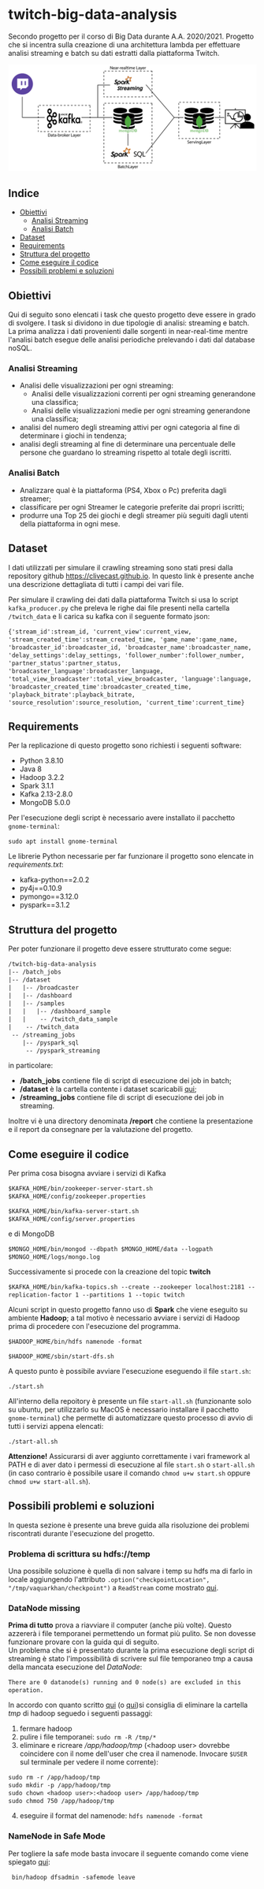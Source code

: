 # twitch-big-data-analysis
Secondo progetto per il corso di Big Data durante A.A. 2020/2021. Progetto che si incentra sulla creazione di una architettura lambda per effettuare analisi streaming e batch su dati estratti dalla piattaforma Twitch.


![Alt Text](img/lambda_v2_black_GitHub.png)


## Indice
* [Obiettivi](#obiettivi)
    * [Analisi Streaming](#analisi-streaming)
    * [Analisi Batch](#analisi-batch)
* [Dataset](#dataset)
* [Requirements](#requirements)
* [Struttura del progetto](#struttura-del-progetto)
* [Come eseguire il codice](#come-eseguire-il-codice)
* [Possibili problemi e soluzioni](#possibili-problemi-e-soluzioni)

## Obiettivi
Qui di seguito sono elencati i task che questo progetto deve essere in grado di svolgere. I task si dividono in due tipologie di analisi: streaming e batch. La prima analizza i dati provenienti dalle sorgenti in near-real-time mentre l'analisi batch esegue delle analisi periodiche prelevando i dati dal database noSQL.

### Analisi Streaming
* Analisi delle visualizzazioni per ogni streaming:
    * Analisi delle visualizzazioni correnti per ogni streaming generandone una classifica;
    * Analisi delle visualizzazioni medie per ogni streaming generandone una classifica;
* analisi del numero degli streaming attivi per ogni categoria al fine di determinare i giochi in tendenza;
* analisi degli streaming al fine di determinare una percentuale delle persone che guardano lo streaming rispetto al totale degli iscritti.

### Analisi Batch
* Analizzare qual è la piattaforma (PS4, Xbox o Pc) preferita dagli streamer;
* classificare per ogni Streamer le categorie preferite dai propri iscritti;
* produrre una Top 25 dei giochi e degli streamer più seguiti dagli utenti della piattaforma in ogni mese.

## Dataset
I dati utilizzati per simulare il crawling streaming sono stati presi dalla repository github https://clivecast.github.io. In questo link è presente anche una descrizione dettagliata di tutti i campi dei vari file.

Per simulare il crawling dei dati dalla piattaforma Twitch si usa lo script ```kafka_producer.py``` che preleva le righe dai file presenti nella cartella ```/twitch_data``` e li carica su kafka con il seguente formato json:

``````
{'stream_id':stream_id, 'current_view':current_view, 'stream_created_time':stream_created_time, 'game_name':game_name, 'broadcaster_id':broadcaster_id, 'broadcaster_name':broadcaster_name, 'delay_settings':delay_settings, 'follower_number':follower_number, 'partner_status':partner_status, 'broadcaster_language':broadcaster_language, 'total_view_broadcaster':total_view_broadcaster, 'language':language, 'broadcaster_created_time':broadcaster_created_time, 'playback_bitrate':playback_bitrate, 'source_resolution':source_resolution, 'current_time':current_time}
``````

## Requirements
Per la replicazione di questo progetto sono richiesti i seguenti software:
* Python 3.8.10
* Java 8
* Hadoop 3.2.2
* Spark 3.1.1
* Kafka 2.13-2.8.0
* MongoDB 5.0.0

Per l'esecuzione degli script è necessario avere installato il pacchetto `gnome-terminal`:
``````
sudo apt install gnome-terminal
``````

Le librerie Python necessarie per far funzionare il progetto sono elencate in _requirements.txt_:
* kafka-python==2.0.2
* py4j==0.10.9
* pymongo==3.12.0
* pyspark==3.1.2

## Struttura del progetto
Per poter funzionare il progetto deve essere strutturato come segue:
``````
/twitch-big-data-analysis
|-- /batch_jobs
|-- /dataset
|   |-- /broadcaster
|   |-- /dashboard
|   |-- /samples
|   |   |-- /dashboard_sample
|   |    -- /twitch_data_sample
|    -- /twitch_data
 -- /streaming_jobs
    |-- /pyspark_sql
     -- /pyspark_streaming
``````
in particolare:
* __/batch_jobs__ contiene file di script di esecuzione dei job in batch;
* __/dataset__ è la cartella contente i dataset scaricabili [qui](https://clivecast.github.io);
* __/streaming_jobs__ contiene file di script di esecuzione dei job in streaming.

Inoltre vi è una directory denominata __/report__ che contiene la presentazione e il report da consegnare per la valutazione del progetto.

## Come eseguire il codice
Per prima cosa bisogna avviare i servizi di Kafka

``````
$KAFKA_HOME/bin/zookeeper-server-start.sh $KAFKA_HOME/config/zookeeper.properties
``````  
``````
$KAFKA_HOME/bin/kafka-server-start.sh $KAFKA_HOME/config/server.properties
``````

e di MongoDB  

``````
$MONGO_HOME/bin/mongod --dbpath $MONGO_HOME/data --logpath $MONGO_HOME/logs/mongo.log
``````

Successivamente si procede con la creazione del topic __twitch__  

``````
$KAFKA_HOME/bin/kafka-topics.sh --create --zookeeper localhost:2181 --replication-factor 1 --partitions 1 --topic twitch
``````
Alcuni script in questo progetto fanno uso di __Spark__ che viene eseguito su ambiente __Hadoop__; a tal motivo è necessario avviare i servizi di Hadoop prima di procedere con l'esecuzione del programma.

``````
$HADOOP_HOME/bin/hdfs namenode -format
``````
``````
$HADOOP_HOME/sbin/start-dfs.sh
``````

A questo punto è possibile avviare l'esecuzione eseguendo il file ```start.sh```:

``````
./start.sh
``````

All'interno della repoitory è presente un file ```start-all.sh``` (funzionante solo su ubuntu, per utilizzarlo su MacOS è necessario installare il pacchetto ```gnome-terminal```) che permette di automatizzare questo processo di avvio di tutti i servizi appena elencati:

``````
./start-all.sh
``````

__Attenzione!__ Assicurarsi di aver aggiunto correttamente i vari framework al PATH e di aver dato i permessi di esecuzione al file ```start.sh``` o ```start-all.sh``` (in caso contrario è possibile usare il comando ```chmod u+w start.sh``` oppure ```chmod u+w start-all.sh```).  

## Possibili problemi e soluzioni
In questa sezione è presente una breve guida alla risoluzione dei problemi riscontrati durante l'esecuzione del progetto.

### Problema di scrittura su hdfs://temp
Una possibile soluzione è quella di non salvare i temp su hdfs ma di farlo in locale aggiungendo l'attributo ```.option("checkpointLocation", "/tmp/vaquarkhan/checkpoint")``` a ```ReadStream``` come mostrato [qui](https://stackoverflow.com/questions/50936964/sparkstreaming-avoid-checkpointlocation-check).


### DataNode missing
__Prima di tutto__ prova a riavviare il computer (anche più volte). Questo azzererà i file temporanei permettendo un format più pulito. Se non dovesse funzionare provare con la guida qui di seguito.  
Un problema che si è presentato durante la prima esecuzione degli script di streaming è stato l'impossibilità di scrivere sul file temporaneo tmp a causa della mancata esecuzione del _DataNode_:
``````
There are 0 datanode(s) running and 0 node(s) are excluded in this operation.
``````
In accordo con quanto scritto [qui](https://stackoverflow.com/questions/26545524/there-are-0-datanodes-running-and-no-nodes-are-excluded-in-this-operation) (o [qui](https://intellipaat.com/community/8378/there-are-0-datanode-s-running-and-no-node-s-are-excluded-in-this-operation))si consiglia di eliminare la cartella _tmp_ di hadoop seguedo i seguenti passaggi:
1. fermare hadoop
2. pulire i file temporanei: ```sudo rm -R /tmp/*```
3. eliminare e ricreare _/app/hadoop/tmp_ (\<hadoop user\> dovrebbe coincidere con il nome dell'user che crea il namenode. Invocare ```$USER``` sul terminale per vedere il nome corrente):
``````
sudo rm -r /app/hadoop/tmp
sudo mkdir -p /app/hadoop/tmp
sudo chown <hadoop user>:<hadoop user> /app/hadoop/tmp
sudo chmod 750 /app/hadoop/tmp
``````
4. eseguire il format del namenode: ```hdfs namenode -format```

### NameNode in Safe Mode
Per togliere la safe mode basta invocare il seguente comando come viene spiegato [qui](https://stackoverflow.com/questions/15803266/name-node-is-in-safe-mode-not-able-to-leave):
``````
 bin/hadoop dfsadmin -safemode leave
``````